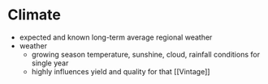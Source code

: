 # Climate
- expected and known long-term average regional weather
- weather
	- growing season temperature, sunshine, cloud, rainfall conditions for single year
	- highly influences yield and quality for that [[Vintage]]